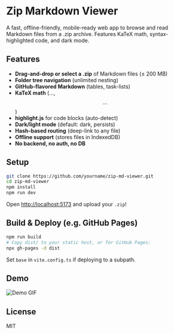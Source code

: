 # Zip Markdown Viewer

A fast, offline-friendly, mobile-ready web app to browse and read Markdown files from a .zip archive. Features KaTeX math, syntax-highlighted code, and dark mode.

## Features

- **Drag-and-drop or select a .zip** of Markdown files (≤ 200 MB)
- **Folder tree navigation** (unlimited nesting)
- **GitHub-flavored Markdown** (tables, task-lists)
- **KaTeX math** ($...$, $$...$$)
- **highlight.js** for code blocks (auto-detect)
- **Dark/light mode** (default: dark, persists)
- **Hash-based routing** (deep-link to any file)
- **Offline support** (stores files in IndexedDB)
- **No backend, no auth, no DB**

## Setup

```sh
git clone https://github.com/yourname/zip-md-viewer.git
cd zip-md-viewer
npm install
npm run dev
```

Open [http://localhost:5173](http://localhost:5173) and upload your `.zip`!

## Build & Deploy (e.g. GitHub Pages)

```sh
npm run build
# Copy dist/ to your static host, or for GitHub Pages:
npx gh-pages -d dist
```

Set `base` in `vite.config.ts` if deploying to a subpath.

## Demo

![Demo GIF](demo.gif)

## License

MIT
